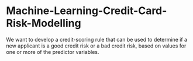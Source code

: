 # Machine-Learning-Credit-Card-Risk-Modelling
We want to develop a credit-scoring rule that can be used to determine if a new applicant is a good credit risk or a bad credit risk, based on values for one or more of the predictor variables.
